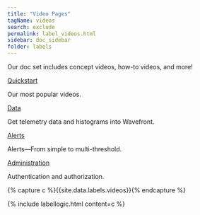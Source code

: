 ```yaml
---
title: "Video Pages"
tagName: videos
search: exclude
permalink: label_videos.html
sidebar: doc_sidebar
folder: labels
---
```


<p>Our doc set includes concept videos, how-to videos, and more!</p>

<div class="row">
 <div class="col-md-3 col-sm-6">
     <div class="panel panel-default text-center">
         <div class="panel-heading">
             <span class="fa-stack fa-1x">
                   <i class="fa fa-circle fa-stack-2x landing-text-primary"></i>
                   <i class="fa fa-video-camera fa-stack-1x fa-inverse"></i>
             </span>
         </div>
         <div class="panel-body">
             <p><a href="videos_quickstart.html" class="btn btn-primary btn-block">Quickstart</a></p>
             <p>Our most popular videos. </p>
         </div>
     </div>
 </div>
 <div class="col-md-3 col-sm-6">
     <div class="panel panel-default text-center">
         <div class="panel-heading">
             <span class="fa-stack fa-1x">
                   <i class="fa fa-circle fa-stack-2x landing-text-primary"></i>
                   <i class="fa fa-arrow-right fa-stack-1x fa-inverse"></i>
             </span>
         </div>
         <div class="panel-body">
             <p><a href="videos_data.html" class="btn btn-primary btn-block">Data</a></p>
             <p>Get telemetry data and histograms into Wavefront.  </p>
         </div>
     </div>
 </div>
 <div class="col-md-3 col-sm-6">
     <div class="panel panel-default text-center">
         <div class="panel-heading">
             <span class="fa-stack fa-1x">
             <i class="fa fa-circle fa-stack-2x landing-text-primary"></i>
             <i class="fa fa-exclamation fa-stack-1x fa-inverse"></i>
             </span>
         </div>
         <div class="panel-body">
             <p><a href="videos_alerts.html" class="btn btn-primary btn-block">Alerts</a></p>
             <p>Alerts&mdash;From simple to multi-threshold. </p>
         </div>
     </div>
 </div>
 <div class="col-md-3 col-sm-6">
     <div class="panel panel-default text-center">
         <div class="panel-heading">
             <span class="fa-stack fa-1x">
             <i class="fa fa-circle fa-stack-2x landing-text-primary"></i>
             <i class="fa fa-lock fa-stack-1x fa-inverse"></i>
             </span>
         </div>
         <div class="panel-body">
             <p><a href="/videos_administration.html" class="btn btn-primary btn-block">Administration</a></p>
             <p>Authentication and authorization. </p>
         </div>
     </div>
 </div>
</div>

{% capture c %}{{site.data.labels.videos}}{% endcapture %}

{% include labellogic.html content=c %}
